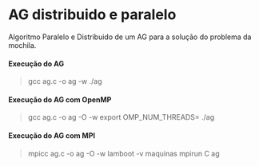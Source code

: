 # AG distribuido e paralelo

Algoritmo Paralelo e Distribuido de um AG para a solução do problema da mochila.

#### Execução do AG
> gcc ag.c -o ag -w
> ./ag

#### Execução do AG com OpenMP
> gcc ag.c -o ag -O -w
> export OMP_NUM_THREADS=<No Threads>
> ./ag

#### Execução do AG com MPI
> mpicc ag.c -o ag -O -w
> lamboot -v maquinas
> mpirun C ag
